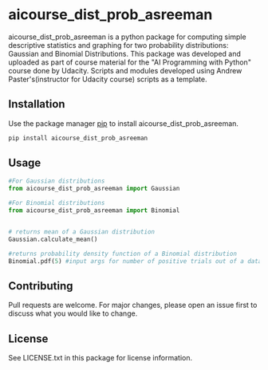 # aicourse_dist_prob_asreeman

aicourse_dist_prob_asreeman is a python package for computing simple descriptive statistics and graphing for two probability distributions: Gaussian and Binomial Distributions. This package was developed and uploaded as part of course material for the "AI Programming with Python" course done by Udacity. Scripts and modules developed using Andrew Paster's(instructor for Udacity course) scripts as a template.

## Installation

Use the package manager [pip](https://pip.pypa.io/en/stable/) to install aicourse_dist_prob_asreeman.

```bash
pip install aicourse_dist_prob_asreeman
```

## Usage

```python
#For Gaussian distributions
from aicourse_dist_prob_asreeman import Gaussian

#For Binomial distributions
from aicourse_dist_prob_asreeman import Binomial


# returns mean of a Gaussian distribution
Gaussian.calculate_mean()

#returns probability density function of a Binomial distribution
Binomial.pdf(5) #input args for number of positive trials out of a dataset
```

## Contributing

Pull requests are welcome. For major changes, please open an issue first
to discuss what you would like to change.

## License

See LICENSE.txt in this package for license information.